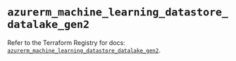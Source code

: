 # `azurerm_machine_learning_datastore_datalake_gen2`

Refer to the Terraform Registry for docs: [`azurerm_machine_learning_datastore_datalake_gen2`](https://registry.terraform.io/providers/hashicorp/azurerm/4.29.0/docs/resources/machine_learning_datastore_datalake_gen2).
